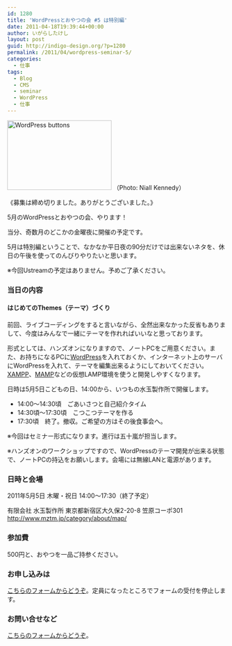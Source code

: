 ```yaml
---
id: 1280
title: 'WordPressとおやつの会 #5 は特別編'
date: 2011-04-18T19:39:44+00:00
author: いがらしたけし
layout: post
guid: http://indigo-design.org/?p=1280
permalink: /2011/04/wordpress-seminar-5/
categories:
  - 仕事
tags:
  - Blog
  - CMS
  - seminar
  - WordPress
  - 仕事
---
```

<a href="http://www.flickr.com/photos/niallkennedy/2440591148/" title="WordPress buttons by niallkennedy, on Flickr"><img src="http://farm4.static.flickr.com/3222/2440591148_cabbd0bafb_m.jpg" width="240" height="160" alt="WordPress buttons"></a>
（Photo: Niall Kennedy）

《募集は締め切りました。ありがとうございました。》

5月のWordPressとおやつの会、やります！ 

当分、奇数月のどこかの金曜夜に開催の予定です。

5月は特別編ということで、なかなか平日夜の90分だけでは出来ないネタを、休日の午後を使ってのんびりやりたいと思います。 

※今回Ustreamの予定はありません。予めご了承ください。

<h3>当日の内容</h3>

<h4>はじめてのThemes（テーマ）づくり</h4> 

前回、ライブコーディングをすると言いながら、全然出来なかった反省もありまして、今度はみんなで一緒にテーマを作れればいいなと思っております。

形式としては、ハンズオンになりますので、ノートPCをご用意ください。また、お持ちになるPCに<a href="http://ja.wordpress.org/">WordPress</a>を入れておくか、インターネット上のサーバにWordPressを入れて、テーマを編集出来るようにしておいてください。<a href="http://www.apachefriends.org/jp/xampp-windows.html">XAMPP</a>、<a href="http://www.mamp.info/en/index.html">MAMP</a>などの仮想LAMP環境を使うと開発しやすくなります。

日時は5月5日こどもの日、14:00から、いつもの水玉製作所で開催します。
<!--more-->
<ul>
	<li>14:00～14:30頃　ごあいさつと自己紹介タイム</li>
	<li>14:30頃～17:30頃　こつこつテーマを作る</li>
	<li>17:30頃　終了。撤収。ご希望の方はその後食事会へ。</li>
</ul>

※今回はセミナー形式になります。進行は五十嵐が担当します。 

※ハンズオンのワークショップですので、WordPressのテーマ開発が出来る状態で、ノートPCの持込をお願いします。会場には無線LANと電源があります。 

<h3>日時と会場</h3>

2011年5月5日 木曜・祝日 14:00～17:30（終了予定） 

有限会社 水玉製作所
東京都新宿区大久保2-20-8 笠原コーポ301 
<a href="http://www.mztm.jp/category/about/map/">http://www.mztm.jp/category/about/map/ </a>

<h3>参加費</h3> 

500円と、おやつを一品ご持参ください。 

<h3>お申し込みは</h3>

<a href="https://spreadsheets.google.com/viewform?formkey=dHNUZ3R1U01pUjFVYXFKSlp1OVZPb1E6MA#gid=0">こちらのフォームからどうぞ</a>。定員になったところでフォームの受付を停止します。 

<h3>お問い合せなど</h3> 

<a href="https://indigo-design.org/about-the-author/#contact">こちらのフォームからどうぞ</a>。 
